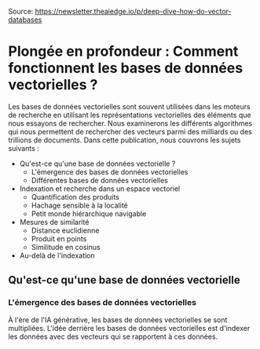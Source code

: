 Source: https://newsletter.theaiedge.io/p/deep-dive-how-do-vector-databases

# Plongée en profondeur : Comment fonctionnent les bases de données vectorielles ?

Les bases de données vectorielles sont souvent utilisées dans les moteurs de recherche en utilisant les représentations vectorielles des éléments que nous essayons de rechercher. Nous examinerons les différents algorithmes qui nous permettent de rechercher des vecteurs parmi des milliards ou des trillions de documents. Dans cette publication, nous couvrons les sujets suivants :  

- Qu'est-ce qu'une base de données vectorielle ?
  - L'émergence des bases de données vectorielles
  - Différentes bases de données vectorielles
- Indexation et recherche dans un espace vectoriel
  - Quantification des produits
  - Hachage sensible à la localité
  - Petit monde hiérarchique navigable
- Mesures de similarité
  - Distance euclidienne
  - Produit en points
  - Similitude en cosinus
- Au-delà de l'indexation

## Qu'est-ce qu'une base de données vectorielle
### L'émergence des bases de données vectorielles

À l'ère de l'IA générative, les bases de données vectorielles se sont multipliées. L'idée derrière les bases de données vectorielles est d'indexer les données avec des vecteurs qui se rapportent à ces données.
